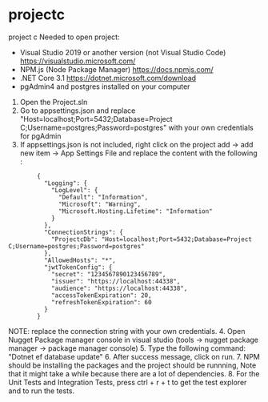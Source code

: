 # projectc
project c
Needed to open project:
 - Visual Studio 2019 or another version (not Visual Studio Code) https://visualstudio.microsoft.com/
 - NPM.js (Node Package Manager) https://docs.npmjs.com/
 - .NET Core 3.1 https://dotnet.microsoft.com/download
 - pgAdmin4 and postgres installed on your computer

1. Open the Project.sln
2. Go to appsettings.json and replace "Host=localhost;Port=5432;Database=Project C;Username=postgres;Password=postgres" with your own credentials for pgAdmin
3. If appsettings.json is not included, right click on the project add -> add new item -> App Settings File and replace the content with the following :

```
        {
          "Logging": {
            "LogLevel": {
              "Default": "Information",
              "Microsoft": "Warning",
              "Microsoft.Hosting.Lifetime": "Information"
            }
          },
          "ConnectionStrings": {
            "ProjectcDb": "Host=localhost;Port=5432;Database=Project C;Username=postgres;Password=postgres"
          },
          "AllowedHosts": "*",
          "jwtTokenConfig": {
            "secret": "1234567890123456789",
            "issuer": "https://localhost:44338",
            "audience": "https://localhost:44338",
            "accessTokenExpiration": 20,
            "refreshTokenExpiration": 60
          }
        }
```

NOTE: replace the connection string with your own credentials.
4. Open Nugget Package manager console in visual studio (tools -> nugget package manager -> package manager console)
5. Type the following command: "Dotnet ef database update"
6. After success message, click on run.
7. NPM should be installing the packages and the project should be runnning, Note that it might take a while because there are a lot of dependencies.
8. For the Unit Tests and Integration Tests, press ctrl + r + t to get the test explorer and to run the tests.
